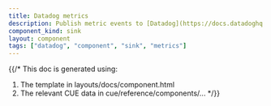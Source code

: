 ```yaml
---
title: Datadog metrics
description: Publish metric events to [Datadog](https://docs.datadoghq.com)
component_kind: sink
layout: component
tags: ["datadog", "component", "sink", "metrics"]
---
```


{{/*
This doc is generated using:

1. The template in layouts/docs/component.html
2. The relevant CUE data in cue/reference/components/...
*/}}
